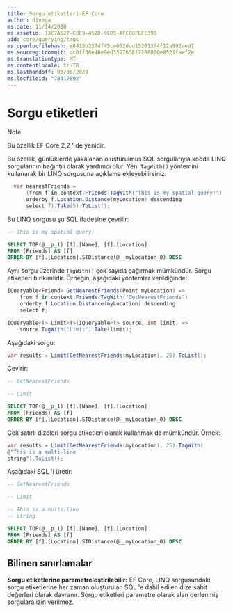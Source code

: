 ```yaml
---
title: Sorgu etiketleri-EF Core
author: divega
ms.date: 11/14/2018
ms.assetid: 73C7A627-C8E9-452D-9CD5-AFCC8FEFE395
uid: core/querying/tags
ms.openlocfilehash: e8415b237df45ce652dcd152013f4f12a992aed7
ms.sourcegitcommit: cc0ff36e46e9ed3527638f7208000e8521faef2e
ms.translationtype: MT
ms.contentlocale: tr-TR
ms.lasthandoff: 03/06/2020
ms.locfileid: "78417892"
---
```

# <a name="query-tags"></a>Sorgu etiketleri

> [!NOTE]
> Bu özellik EF Core 2,2 ' de yenidir.

Bu özellik, günlüklerde yakalanan oluşturulmuş SQL sorgularıyla kodda LINQ sorgularının bağıntılı olarak yardımcı olur.
Yeni `TagWith()` yöntemini kullanarak bir LINQ sorgusuna açıklama ekleyebilirsiniz:

``` csharp
  var nearestFriends =
      (from f in context.Friends.TagWith("This is my spatial query!")
      orderby f.Location.Distance(myLocation) descending
      select f).Take(5).ToList();
```

Bu LINQ sorgusu şu SQL ifadesine çevrilir:

``` sql
-- This is my spatial query!

SELECT TOP(@__p_1) [f].[Name], [f].[Location]
FROM [Friends] AS [f]
ORDER BY [f].[Location].STDistance(@__myLocation_0) DESC
```

Aynı sorgu üzerinde `TagWith()` çok sayıda çağırmak mümkündür.
Sorgu etiketleri birikimlidir.
Örneğin, aşağıdaki yöntemler verildiğinde:

``` csharp
IQueryable<Friend> GetNearestFriends(Point myLocation) =>
    from f in context.Friends.TagWith("GetNearestFriends")
    orderby f.Location.Distance(myLocation) descending
    select f;

IQueryable<T> Limit<T>(IQueryable<T> source, int limit) =>
    source.TagWith("Limit").Take(limit);
```

Aşağıdaki sorgu:

``` csharp
var results = Limit(GetNearestFriends(myLocation), 25).ToList();
```

Çevirir:

``` sql
-- GetNearestFriends

-- Limit

SELECT TOP(@__p_1) [f].[Name], [f].[Location]
FROM [Friends] AS [f]
ORDER BY [f].[Location].STDistance(@__myLocation_0) DESC
```

Çok satırlı dizeleri sorgu etiketleri olarak kullanmak da mümkündür.
Örnek:

``` csharp
var results = Limit(GetNearestFriends(myLocation), 25).TagWith(
@"This is a multi-line
string").ToList();
```

Aşağıdaki SQL 'i üretir:

``` sql
-- GetNearestFriends

-- Limit

-- This is a multi-line
-- string

SELECT TOP(@__p_1) [f].[Name], [f].[Location]
FROM [Friends] AS [f]
ORDER BY [f].[Location].STDistance(@__myLocation_0) DESC
```

## <a name="known-limitations"></a>Bilinen sınırlamalar

**Sorgu etiketlerine parametreleştirilebilir:** EF Core, LINQ sorgusundaki sorgu etiketlerine her zaman oluşturulan SQL 'e dahil edilen dize sabit değerleri olarak davranır.
Sorgu etiketleri parametre olarak alan derlenmiş sorgulara izin verilmez.
